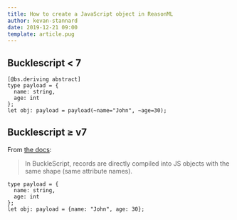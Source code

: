 ```yaml
---
title: How to create a JavaScript object in ReasonML
author: kevan-stannard
date: 2019-12-21 09:00
template: article.pug
---
```


<span class="more"></span>

## Bucklescript < 7

```reasonml
[@bs.deriving abstract]
type payload = {
  name: string,
  age: int
};
let obj: payload = payload(~name="John", ~age=30);
```

## Bucklescript ≥ v7

From [the docs][1]:

> In BuckleScript, records are directly compiled into JS objects with the same shape (same attribute names).

```reasonml
type payload = {
  name: string,
  age: int
};
let obj: payload = {name: "John", age: 30};
```

[1]: https://bucklescript.github.io/docs/en/object
